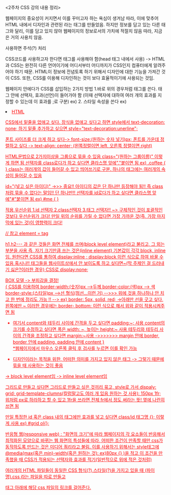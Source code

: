 <2주차 CSS 강의 내용 정리>

웹페이지의 중요성이 커지면서 이를 꾸미고자 하는 욕심이 생겨남
따라, 이에 맞추어 HTML 내에서 디자인과 관련된 <font></font>라는 태그를 만들었음.
하지만 정보를 담고 있는 다른 태그와 달리, 이를 담고 있지 않아 웹페이지의 정보로서의 가치에 적절치 않음
따라, 지금은 거의 사용치 않음.

<!--    --> 사용하면 주석(?) 처리 
CSS코드를 사용하고자 한다면 <style></style> 태그를 사용해야 함(head 태그 내에서 사용) -> HTML과 CSS는 완전히 다른 언어이기에 어디서부터 어디까지가 CSS인지 컴퓨터에게 알려주어야 하기 때문.
HTML이 정보에 전념토록 하기 위해서 디자인에 대한 기능을 가져간 것이 CSS.
또한, CSS를 이용해 디자인하는 것이 보다 효율적이기에 사용되는 것임.

웹페이지 안에다가 CSS를 삽입하는 2가지 방법
1.바로 위의 경우처럼  <style></style> 태그를 쓴다. 태그 안에 선택자, 효과(선언)이 들어가야 함 
(이때 선택자에 대하여 여러 개의 효과를 지정할 수 있는데 이 효과를 ;로 구분)
ex) <style>
	a --> 선택자(selector) {  
	color : black ;  -> 효과(선언,declaration)                 //여기서 color는 property, red는 value
	} 
</style>
2. 스타일 속성을 쓴다
ex) <li><a href="index.html" style ="color : red">HTML </li>

CSS에서 밑줄을 없애고 싶다. 장식을 없애고 싶다고 하면 style에서 text-decoration: none; 하기
밑줄 추가하고 싶으면 style="text-decoration:unerline";

폰트 사이즈를 더 크게 하고 싶다-> font-size:(원하는 숫자 넣기)px;
폰트를 가운데 정렬하고 싶다 -> text-align: center;  (왼쪽정렬이면 left, 오른쪽 정렬이면 right)

HTML문법으로 2가지이상을 그룹으로 묶을 수 있음
class="(원하는 그룹이름)" 이렇게 하면 됨
선택자를 class로다가 하고 싶다면 클라스명 앞에"."붙이면 됨 
ex) .coffee {
	}
class는 여러개의 값이 들어갈 수 있고 띄어쓰기로 구분. 하나의 태그에는 여러개의 속성이 들어갈 수 있음

id="(넣고 싶은 아이디)"  ->>> 중요!! 아이디의 값은 단 하나만 등장해야 됨!! 즉 class처럼 묶을 수 없다는 말임!! 단 하나만!!
선택자를 id로다가 하고 싶다면 클라스명 앞에"#"붙이면 됨 
ex) #me {
	}	

적용 우선순위 1.id 선택자 2.class선택자 3.태그 선택자!!  ~> 구체적인 것이 포괄적인 것보다 우선순위가 크다!
만일 위의 순위를 가릴 수 없다면 가장 가까운 것(즉, 가장 마지막에 있는 것)이 영향력이 크다!

// 참고 element = tag

h1,h2--- 과 같은 것들은 화면 전체를 쓰며(block level element)라고 불리고, 그 외는 부분을 사용 즉, 자기 크기만큼 쓰는 것은(inline element)
기본값이 각각 block, inline임. 원한다면 CSS를 통하여 display:inline ;  display:block 이런 식으로 하여 바꿀 수 있음
혹시나!! 태그들을 웹사이트상에서 안 보이도록 하고 싶다면~(막 주제인 걸 드러내기 싫은?이러한 경우) CSS로 display:none;

BOX 모델 -> 부피감을 결정!                
{
CSS를 이용하여 
border-width:(숫자)px -->두께 
border-color:(색)px --> 색
border-style:(스타일)px -->선 형식(점선...이런 거)
-->>> 위에 것을 하나하나 안 치고 한 번에 정리도 가능 !! --> ex) border: 5px, solid, red;
->아래만 선을 긋고 싶다, 왼쪽에만 ~ 이러한 경우에는 border- bottom: 이런 식으로 해서 위와 같이 적용시켜주면 됨

* 여기서 content와 테두리 사이에 간격을 두고 싶다면 padding:~; 사용
content의 크기를 수정하고 싶다면 폭은 width: ~, 높이는 height:~ 사용
테두리와 테두리 사이의 간격을 조정하고 싶다면 margin:~사용
->>>>>>> margin 안에 border, border 안에 padding, padding 안에 content 
}  
*웹페이지에서 마우스 오른쪽 클릭 후 검사를 누르면 이를 확인 가능

* 디자인이라는 목적을 위한, 어떠한 의미를 가지고 있지 않은 태그 -> 그렇기 때문에 묶을 때 사용하는 것이 좋음
<div></dive> -> block level element임
<span></span> -> inline level element임

그리드로 만들고 싶다면 그리드로 만들고 싶은 것끼리 묶고, style로 가서 dispaly: grid; grid-template-clumns(칼럼말고도 여러 개 있음 원하는 것 사용): 150px 1fr;
위처럼 px로 하라하고 할 수 있고 1fr을 쓰라면 전체 fr에서 정도 써라는 뜻! 옆에 나란히 쓰면 됨

만일 특정한 id 혹은 class 내의 태그에만 효과를 넣고 싶다면 class/id 태그명 {}; 이렇게 사용
ex) #grid ol{};

반응형 웹(responsive web) : "화면의 크기"에 따라 웹페이지의 각 요소들이 반응해서 최적화된 모양으로 바뀌는 웹
화면의 특성들에 따라, 어떠한 조건이 만족할 때만 css가 동작하도록 만드는 것은 미디어 쿼리라고 불림.
이를 사용하기 위해서는 style태그에 @media(max(혹은 min)-width(혹은 원하는 것): ex)80px {} )을 적고 
이 조건을 만족했을 때 CSS가 적용되는 선택자와 효과를 적기(일반적으로 위에 적은 것처럼)

여러개의 HTML 파일들이 동일한 CSS 형식(?),스타일(?)을 가지고 있을 때 (파이명).css 라는 파일을 따로 만들고 
<head>태그 아래에 해당 css 파일의 링크를 걸어준다. 
<link rel="stylesheet" href="(css 파일명)">
